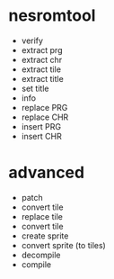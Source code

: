 # nesromtool

 * verify
 * extract prg
 * extract chr
 * extract tile
 * extract title
 * set title
 * info
 * replace PRG
 * replace CHR
 * insert PRG
 * insert CHR

# advanced

 * patch
 * convert tile
 * replace tile
 * convert tile
 * create sprite
 * convert sprite (to tiles)
 * decompile
 * compile

